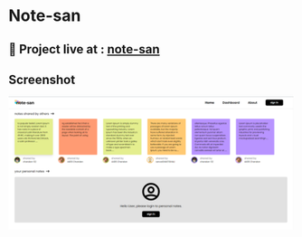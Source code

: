 # Note-san

## 🔴 Project live at : [note-san](https://note-san.vercel.app/) 

## Screenshot 

![screenshot](site.png)
